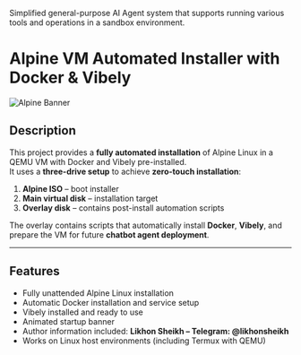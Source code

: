 Simplified general-purpose AI Agent system that supports running various tools and operations in a sandbox environment.

# Alpine VM Automated Installer with Docker & Vibely

![Alpine Banner](https://raw.githubusercontent.com/user/repo/main/banner.png) <!-- Optional image -->

## Description

This project provides a **fully automated installation** of Alpine Linux in a QEMU VM with Docker and Vibely pre-installed.  
It uses a **three-drive setup** to achieve **zero-touch installation**:

1. **Alpine ISO** – boot installer  
2. **Main virtual disk** – installation target  
3. **Overlay disk** – contains post-install automation scripts  

The overlay contains scripts that automatically install **Docker**, **Vibely**, and prepare the VM for future **chatbot agent deployment**.

---

## Features

- Fully unattended Alpine Linux installation  
- Automatic Docker installation and service setup  
- Vibely installed and ready to use  
- Animated startup banner  
- Author information included: **Likhon Sheikh – Telegram: @likhonsheikh**  
- Works on Linux host environments (including Termux with QEMU)
